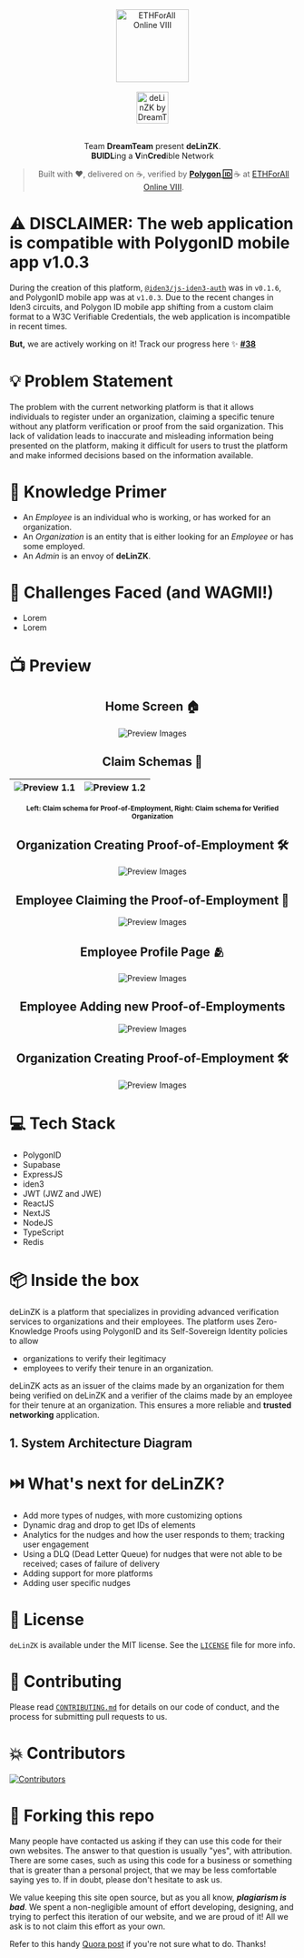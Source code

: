 <div align="center">
  <img alt="ETHForAll Online VIII" src="./client/public/ethforall-logo.png" height="128" />
</div>
<br>
<div align="center">
  <img alt="deLinZK by DreamTeam" src="./client/public/logo-alt.svg" height="56" />
</div>

<br>
<p align="center">
Team <b>DreamTeam</b> present <b>deLinZK</b>.
<br>
<b>BUIDL</b>ing a <b>V</b>in<b>Cred</b>ible Network

</p>
<blockquote align="center"> 
  Built with ❤️, delivered on ☕, verified by <a href="https://polygonid.com" target="_blank"><b>Polygon 🆔</b></a> <span>☕</span> at <a href="https://ethforall.devfolio.co/">ETHForAll Online VIII</a>.
</blockquote>

# ⚠️ **DISCLAIMER:** The web application is compatible with PolygonID mobile app v1.0.3

During the creation of this platform, [`@iden3/js-iden3-auth`](https://github.com/iden3/js-iden3-auth/tree/v0.1.6) was in `v0.1.6`, and PolygonID mobile app was at `v1.0.3`. Due to the recent changes in Iden3 circuits, and Polygon ID mobile app shifting from a custom claim format to a W3C Verifiable Credentials, the web application is incompatible in recent times.

**But,** we are actively working on it! Track our progress here ✨ [**#38**](https://github.com/jagnani73/ethforall-delinzk/issues/38)

# 💡 **Problem Statement**

The problem with the current networking platform is that it allows individuals to register under an organization, claiming a specific tenure without any platform verification or proof from the said organization. This lack of validation leads to inaccurate and misleading information being presented on the platform, making it difficult for users to trust the platform and make informed decisions based on the information available.

# 🧠 **Knowledge Primer**

- An _Employee_ is an individual who is working, or has worked for an organization.
- An _Organization_ is an entity that is either looking for an _Employee_ or has some employed.
- An _Admin_ is an envoy of **deLinZK**.

# 💪 **Challenges Faced (and WAGMI!)**

- Lorem
- Lorem

# 📺 **Preview**
<div align="center">
<div align="center">
<h2><b>Home Screen 🏠</b></h2>
  <img alt="Preview Images" src="./client/public/preview-0.png" />
</div>
<h2><b>Claim Schemas 📜</b></h2>

| ![Preview 1.1](./client/public/preview-1-1.png) | ![Preview 1.2](./client/public/preview-1-2.png) |
| ----------------------------------------------- | ----------------------------------------------- |

<small><b>Left: Claim schema for Proof-of-Employment, Right: Claim schema for Verified Organization</b></small>

</div>
<div align="center">
<h2><b>Organization Creating Proof-of-Employment 🛠️</b></h2>
  <img alt="Preview Images" src="./client/public/preview-2.png" />
</div>
<div align="center">
<h2><b>Employee Claiming the Proof-of-Employment 👑</b></h2>
  <img alt="Preview Images" src="docs/preview3.png" />
</div>
<div align="center">
  <h2><b>Employee Profile Page 🫂</b></h2>
  <img alt="Preview Images" src="docs/preview4.png" />
</div>
<div align="center">
  <h2><b>Employee Adding new Proof-of-Employments</b></h2>
  <img alt="Preview Images" src="docs/preview5.png" />
</div>
<div align="center">
<h2><b>Organization Creating Proof-of-Employment 🛠️</b></h2>
  <img alt="Preview Images" src="docs/preview6.png" />
</div>

# 💻 **Tech Stack**

- PolygonID
- Supabase
- ExpressJS
- iden3
- JWT (JWZ and JWE)
- ReactJS
- NextJS
- NodeJS
- TypeScript
- Redis

# 📦 **Inside the box**

deLinZK is a platform that specializes in providing advanced verification services to organizations and their employees. The platform uses Zero-Knowledge Proofs using PolygonID and its Self-Sovereign Identity policies to allow

- organizations to verify their legitimacy
- employees to verify their tenure in an organization.

deLinZK acts as an issuer of the claims made by an organization for them being verified on deLinZK and a verifier of the claims made by an employee for their tenure at an organization. This ensures a more reliable and **trusted networking** application.

## 1. **System Architecture Diagram**

# ⏭️ **What's next for deLinZK?**

- Add more types of nudges, with more customizing options
- Dynamic drag and drop to get IDs of elements
- Analytics for the nudges and how the user responds to them; tracking user engagement
- Using a DLQ (Dead Letter Queue) for nudges that were not able to be received; cases of failure of delivery
- Adding support for more platforms
- Adding user specific nudges

# 📜 **License**

`deLinZK` is available under the MIT license. See the [`LICENSE`](./LICENSE) file for more info.

# 🤝 **Contributing**

Please read [`CONTRIBUTING.md`](./CONTRIBUTING.md) for details on our code of conduct, and the process for submitting pull requests to us.

# 💥 **Contributors**

<a href="https://github.com/jagnani73/ethforall-delinzk/graphs/contributors">
<img src="https://contrib.rocks/image?repo=jagnani73/ethforall-delinzk" alt="Contributors">
</a>
                                                                                  
# 🚨 **Forking this repo**

Many people have contacted us asking if they can use this code for their own websites. The answer to that question is usually "yes", with attribution. There are some cases, such as using this code for a business or something that is greater than a personal project, that we may be less comfortable saying yes to. If in doubt, please don't hesitate to ask us.

We value keeping this site open source, but as you all know, _**plagiarism is bad**_. We spent a non-negligible amount of effort developing, designing, and trying to perfect this iteration of our website, and we are proud of it! All we ask is to not claim this effort as your own.

Refer to this handy [Quora post](https://www.quora.com/Is-it-bad-to-copy-other-peoples-code) if you're not sure what to do. Thanks!

